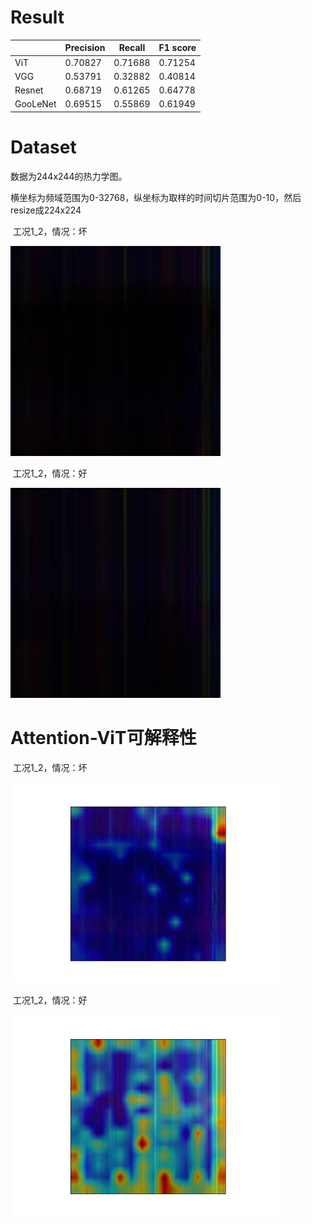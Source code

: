 # Result

|          | Precision | Recall  | F1 score |
| -------- | --------- | ------- | -------- |
| ViT      | 0.70827   | 0.71688 | 0.71254  |
| VGG      | 0.53791   | 0.32882 | 0.40814  |
| Resnet   | 0.68719   | 0.61265 | 0.64778  |
| GooLeNet | 0.69515   | 0.55869 | 0.61949  |



# Dataset

数据为244x244的热力学图。

横坐标为频域范围为0-32768，纵坐标为取样的时间切片范围为0-10，然后resize成224x224

​											工况1_2，情况：坏

<img src="12b.jpg" alt="12b" style="zoom:150%;" />

​											工况1_2，情况：好

<img src="27g.jpg" alt="27g" style="zoom:150%;" />

# Attention-ViT可解释性

​											工况1_2，情况：坏

<img src="b12_b.png" alt="b12_b" style="zoom:67%;" />

​											工况1_2，情况：好

<img src="b12_g.png" alt="b12_g" style="zoom:67%;" />



